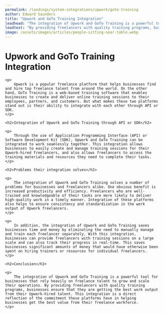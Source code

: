 ```yaml
---
permalink: /landings/system-integrations/upwork/goto-training
author: Edward Saunders
title: "Upwork and GoTo Training Integration"
leadhead: "The integration of Upwork and GoTo Training is a powerful tool for businesses that rely heavily on freelance talent to grow and scale their operations"
leadtext: "By providing freelancers with quality training programs, businesses ensure that they are getting the best work output from their Upwork-hired talent. This integration is a direct reflection of the commitment these platforms have in helping businesses get the best value from their freelance workforce."
image: /assets/images/articles/people-sitting-near-table.webp
---
```

<div class="arttext">	<h1>Upwork and GoTo Training Integration</h1>

	<p>
		Upwork is a popular freelance platform that helps businesses find and hire top freelance talent from around the world. On the other hand, GoTo Training is a web-based training software that enables businesses to create and deliver online training sessions to their employees, partners, and customers. But what makes these two platforms stand out is their ability to integrate with each other through API or SDK.
	</p>

	<h2>Integration of Upwork and GoTo Training through API or SDK</h2>

	<p>
		Through the use of Application Programming Interface (API) or Software Development Kit (SDK), Upwork and GoTo Training can be integrated to work seamlessly together. This integration allows businesses to easily create and manage training sessions for their Upwork-hired freelancers, and also allows freelancers to access the training materials and resources they need to complete their tasks.
	</p>

	<h2>Problems their integration solves</h2>

	<p>
		The integration of Upwork and GoTo Training solves a number of problems for businesses and freelancers alike. One obvious benefit is increased productivity and efficiency. Freelancers who are well-trained and knowledgeable of their tasks are more likely to deliver high-quality work in a timely manner. Integration of these platforms also helps to ensure consistency and standardization in the work output of Upwork freelancers.
	</p>

	<p>
		In addition, the integration of Upwork and GoTo Training saves businesses time and money by eliminating the need to manually manage and train each freelancer separately. With this integration, businesses can provide freelancers with training sessions on a large scale and can also track their progress in real-time. This saves businesses significant amounts of money that would have otherwise been spent on hiring trainers or resources for individual freelancers.
	</p>

	<h2>Conclusion</h2>

	<p>
		The integration of Upwork and GoTo Training is a powerful tool for businesses that rely heavily on freelance talent to grow and scale their operations. By providing freelancers with quality training programs, businesses ensure that they are getting the best work output from their Upwork-hired talent. This integration is a direct reflection of the commitment these platforms have in helping businesses get the best value from their freelance workforce. 
	</p>
</div>